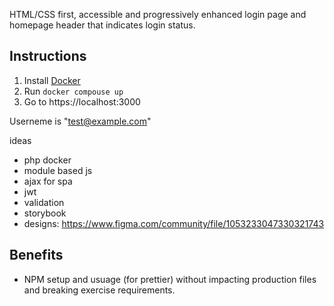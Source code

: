 HTML/CSS first, accessible and progressively enhanced login page and homepage header that indicates login status.

## Instructions

1. Install [Docker](https://docs.docker.com/engine/install/)
2. Run `docker compouse up`
3. Go to https://localhost:3000

Userneme is "test@example.com"

ideas

- php docker
- module based js
- ajax for spa
- jwt
- validation
- storybook
- designs: https://www.figma.com/community/file/1053233047330321743

## Benefits

- NPM setup and usuage (for prettier) without impacting production files and breaking exercise requirements.
